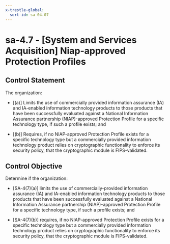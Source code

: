 ```yaml
---
x-trestle-global:
  sort-id: sa-04.07
---
```


# sa-4.7 - \[System and Services Acquisition\] Niap-approved Protection Profiles

## Control Statement

The organization:

- \[(a)\] Limits the use of commercially provided information assurance (IA) and IA-enabled information technology products to those products that have been successfully evaluated against a National Information Assurance partnership (NIAP)-approved Protection Profile for a specific technology type, if such a profile exists; and

- \[(b)\] Requires, if no NIAP-approved Protection Profile exists for a specific technology type but a commercially provided information technology product relies on cryptographic functionality to enforce its security policy, that the cryptographic module is FIPS-validated.

## Control Objective

Determine if the organization:

- \[SA-4(7)(a)\] limits the use of commercially-provided information assurance (IA) and IA-enabled information technology products to those products that have been successfully evaluated against a National Information Assurance partnership (NIAP)-approved Protection Profile for a specific technology type, if such a profile exists; and

- \[SA-4(7)(b)\] requires, if no NIAP-approved Protection Profile exists for a specific technology type but a commercially provided information technology product relies on cryptographic functionality to enforce its security policy, that the cryptographic module is FIPS-validated.
